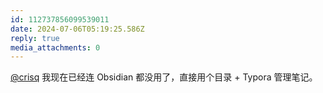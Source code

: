 ```yaml
---
id: 112737856099539011
date: 2024-07-06T05:19:25.586Z
reply: true
media_attachments: 0
---
```


[@crisq](https://gts.crisq.top/@crisq) 我现在已经连 Obsidian 都没用了，直接用个目录 + Typora 管理笔记。

